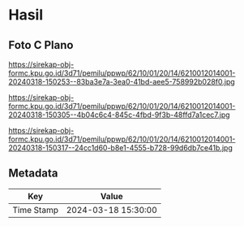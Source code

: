 # Hasil

## Foto C Plano

https://sirekap-obj-formc.kpu.go.id/3d71/pemilu/ppwp/62/10/01/20/14/6210012014001-20240318-150253--83ba3e7a-3ea0-41bd-aee5-758992b028f0.jpg

https://sirekap-obj-formc.kpu.go.id/3d71/pemilu/ppwp/62/10/01/20/14/6210012014001-20240318-150305--4b04c6c4-845c-4fbd-9f3b-48ffd7a1cec7.jpg

https://sirekap-obj-formc.kpu.go.id/3d71/pemilu/ppwp/62/10/01/20/14/6210012014001-20240318-150317--24cc1d60-b8e1-4555-b728-99d6db7ce41b.jpg


## Metadata

| Key        | Value               |
| ---------- | ------------------- |
| Time Stamp | 2024-03-18 15:30:00 |



